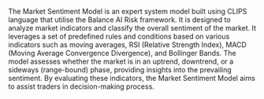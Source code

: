 The Market Sentiment Model is an expert system model built using CLIPS language that utilise the Balance AI Risk framework.
It is designed to analyze market indicators and classify the overall sentiment of the market. 
It leverages a set of predefined rules and conditions based on various indicators such as moving averages, RSI (Relative Strength Index), MACD (Moving Average Convergence Divergence), and Bollinger Bands.
The model assesses whether the market is in an uptrend, downtrend, or a sideways (range-bound) phase, providing insights into the prevailing sentiment. 
By evaluating these indicators, the Market Sentiment Model aims to assist traders in decision-making process.
